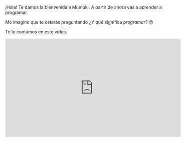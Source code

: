 ¡Hola! Te damos la bienvenida a Mumuki. A partir de ahora vas a aprender a programar.

Me imagino que te estarás preguntando ¿Y qué significa _programar_? :hushed:

Te lo contamos en este video.

<iframe width="560" height="315" src="https://www.youtube.com/embed/4JIsiNKiqkA?ecver=1" frameborder="0" allow="autoplay; encrypted-media" allowfullscreen></iframe>